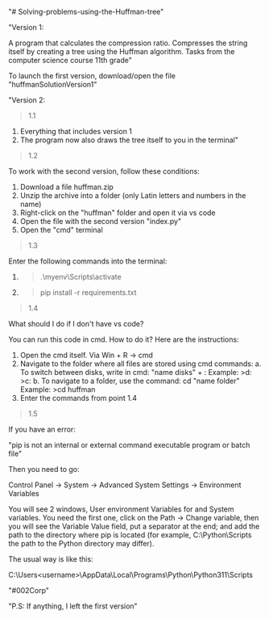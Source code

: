 "# Solving-problems-using-the-Huffman-tree"

"Version 1:

A program that calculates the compression ratio. Compresses the string itself by creating a tree using the Huffman algorithm. Tasks from the computer science course 11th grade"

To launch the first version, download/open the file "huffmanSolutionVersion1"

"Version 2:

>1.1

1. Everything that includes version 1
2. The program now also draws the tree itself to you in the terminal"

>1.2

To work with the second version, follow these conditions:
1) Download a file huffman.zip
2) Unzip the archive into a folder (only Latin letters and numbers in the name)
3) Right-click on the "huffman" folder and open it via vs code
4) Open the file with the second version "index.py"
5) Open the "cmd" terminal

>1.3

Enter the following commands into the terminal:

1) > .\myenv\Scripts\activate 
2) > pip install -r requirements.txt

>1.4

What should I do if I don't have vs code?

You can run this code in cmd. How to do it? Here are the instructions:

1) Open the cmd itself. Via Win + R -> cmd
2) Navigate to the folder where all files are stored using cmd commands:
    a. To switch between disks, write in cmd: "name disks" + :
        Example:
        >d:
        >c:
    b. To navigate to a folder, use the command:
        cd "name folder"
            Example:
            >cd huffman
3) Enter the commands from point 1.4

>1.5

If you have an error:

"pip is not an internal or external command executable program or batch file"

Then you need to go:

Control Panel -> System -> Advanced System Settings -> Environment Variables 

You will see 2 windows, User environment Variables for <username> and System variables. 
You need the first one, click on the Path -> Change variable, then you will see the Variable Value field, 
put a separator at the end; and add the path to the directory where pip is located (for example, C:\Python\Scripts the path to the Python directory may differ).

The usual way is like this:

C:\Users\<username>\AppData\Local\Programs\Python\Python311\Scripts

"#002Corp"

"P.S:
If anything, I left the first version"
